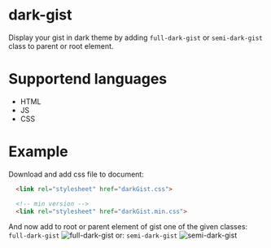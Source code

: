 # dark-gist

Display your gist in dark theme by adding `full-dark-gist` or `semi-dark-gist` class to parent or root element. 
# Supportend languages
- HTML 
- JS
- CSS

# Example

Download and add css file to document:

```html
  <link rel="stylesheet" href="darkGist.css">

  <!-- min version -->
  <link rel="stylesheet" href="darkGist.min.css">
```
And now add to root or parent element of gist one of the given classes: 
`full-dark-gist`
![full-dark-gist](https://i.imgur.com/XkmWKYb.png)
or:
`semi-dark-gist`
![semi-dark-gist](https://i.imgur.com/OQNRBWO.png)